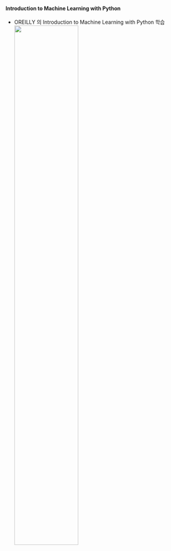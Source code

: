 #### Introduction to Machine Learning with Python
- OREILLY 의 Introduction to Machine Learning with Python 학습
<img src = 'http://image.yes24.com/goods/74398065/800x0' width = '60%'></img>
